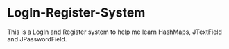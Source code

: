 # LogIn-Register-System
This is a LogIn and Register system to help me learn HashMaps, JTextField and JPasswordField. 
